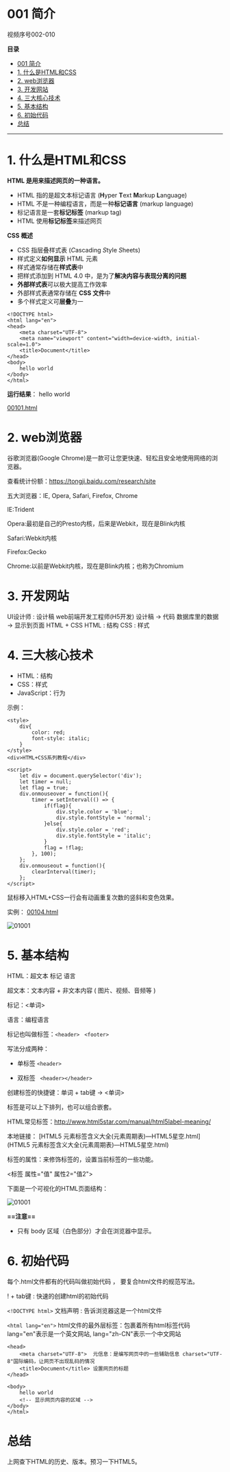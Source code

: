 # 001 简介

视频序号002-010

**目录**
- [001 简介](#001-简介)
- [1. 什么是HTML和CSS](#1-什么是html和css)
- [2. web浏览器](#2-web浏览器)
- [3. 开发网站](#3-开发网站)
- [4. 三大核心技术](#4-三大核心技术)
- [5. 基本结构](#5-基本结构)
- [6. 初始代码](#6-初始代码)
- [总结](#总结)


***

# 1. 什么是HTML和CSS

**HTML 是用来描述网页的一种语言。**

- HTML 指的是超文本标记语言 (**H**yper **T**ext **M**arkup **L**anguage)
- HTML 不是一种编程语言，而是一种**标记语言** (markup language)
- 标记语言是一套**标记标签** (markup tag)
- HTML 使用**标记标签**来描述网页

**CSS 概述**

- CSS 指层叠样式表 (*C*ascading *S*tyle *S*heets)
- 样式定义**如何显示** HTML 元素
- 样式通常存储在**样式表**中
- 把样式添加到 HTML 4.0 中，是为了**解决内容与表现分离的问题**
- **外部样式表**可以极大提高工作效率
- 外部样式表通常存储在 **CSS 文件**中
- 多个样式定义可**层叠**为一

```
<!DOCTYPE html>
<html lang="en">
<head>
    <meta charset="UTF-8">
    <meta name="viewport" content="width=device-width, initial-scale=1.0">
    <title>Document</title>
</head>
<body>
    hello world
</body>
</html>
```

**运行结果**：
hello world

[00101.html](00101.html) 



# 2. web浏览器

谷歌浏览器(Google Chrome)是一款可让您更快速、轻松且安全地使用网络的浏览器。

查看统计份额：https://tongji.baidu.com/research/site

五大浏览器：IE, Opera, Safari, Firefox, Chrome

IE:Trident

Opera:最初是自己的Presto内核，后来是Webkit，现在是Blink内核

Safari:Webkit内核

Firefox:Gecko

Chrome:以前是Webkit内核，现在是Blink内核；也称为Chromium



# 3. 开发网站

UI设计师 : 设计稿
web前端开发工程师(H5开发)
设计稿 -> 代码
数据库里的数据 -> 显示到页面
HTML + CSS
HTML : 结构
CSS : 样式



# 4. 三大核心技术

* HTML：结构
* CSS：样式
* JavaScript：行为

示例：

```
<style>
    div{
        color: red;
        font-style: italic;
    }
</style>
<div>HTML+CSS系列教程</div>

<script>
    let div = document.querySelector('div');
    let timer = null;
    let flag = true;
    div.onmouseover = function(){
        timer = setInterval(() => {
            if(flag){
                div.style.color = 'blue';
                div.style.fontStyle = 'normal';
            }else{
                div.style.color = 'red';
                div.style.fontStyle = 'italic';
            }
            flag = !flag;
        }, 100);
    };
    div.onmouseout = function(){
        clearInterval(timer);
    };
</script>
```

鼠标移入HTML+CSS一行会有动画重复次数的竖斜和变色效果。

实例： [00104.html](00104.html) 

<img src="img/01001.gif" alt="01001"  />



# 5. 基本结构

HTML：超文本 标记 语言

超文本：文本内容 + 非文本内容 ( 图片、视频、音频等 )

标记：<单词>

语言：编程语言

标记也叫做标签：``<header>`` `` <footer>``

写法分成两种：

* 单标签   ``<header>``

* 双标签  `` <header></header>``

创建标签的快捷键：单词 + tab键 -> <单词>

标签是可以上下排列，也可以组合嵌套。

HTML常见标签：http://www.html5star.com/manual/html5label-meaning/

本地链接： [HTML5 元素标签含义大全(元素周期表)—HTML5星空.html](HTML5 元素标签含义大全(元素周期表)—HTML5星空.html) 

标签的属性：来修饰标签的，设置当前标签的一些功能。

<标签 属性="值" 属性2="值2">

下面是一个可视化的HTML页面结构：

![01001](img/01001.png)

**==注意==**

* 只有 body 区域（白色部分）才会在浏览器中显示。



# 6. 初始代码

每个.html文件都有的代码叫做初始代码 ， 要复合html文件的规范写法。

! + tab键 : 快速的创建html的初始代码

``<!DOCTYPE html>``  文档声明 : 告诉浏览器这是一个html文件

``<html lang="en">`` html文件的最外层标签：包裹着所有html标签代码 lang="en"表示是一个英文网站, lang="zh-CN"表示一个中文网站

```
<head>
    <meta charset="UTF-8">  元信息：是编写网页中的一些辅助信息 charset="UTF-8"国际编码，让网页不出现乱码的情况
    <title>Document</title> 设置网页的标题
</head>
```

```
<body>
	hello world
	<!-- 显示网页内容的区域 -->
</body>
</html>
```



# 总结

上网查下HTML的历史、版本。预习一下HTML5。